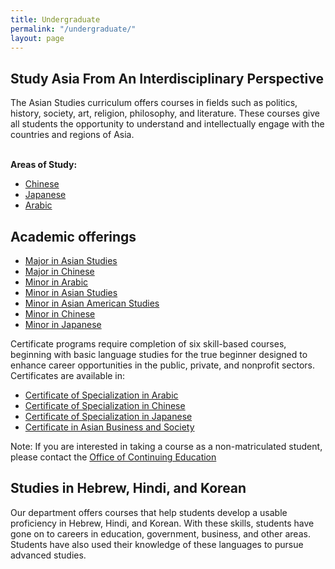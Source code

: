 ```yaml
---
title: Undergraduate
permalink: "/undergraduate/"
layout: page
---
```

<div class="row">
<div class="col m12 l8">
  <h2>Study Asia From An Interdisciplinary Perspective</h2>
  <p>
    The Asian Studies curriculum offers courses in fields such as politics, history, society, art, religion, philosophy, and  literature.  These courses give all students the opportunity to understand and intellectually engage with the countries and regions of Asia.
  </p>
</div>
<div class="col m12 l4"><br>
  <div class="course-box">
    <b>Areas of Study:</b>
    <ul>
    <li><a href="develop.cla.temple.edu/chinese/" title="Chinese">Chinese</a></li>
    <li><a href="develop.cla.temple.edu/japanese/" title="Japanese">Japanese</a></li>
    <li><a href="develop.cla.temple.edu/arabic/" title="Arabic">Arabic</a></li>
    </ul>
    </div>
</div>
</div>

## Academic offerings

 - [Major in Asian Studies](http://bulletin.temple.edu/undergraduate/liberal-arts/asian-studies/ba-asian-studies/)
 - [Major in Chinese](http://bulletin.temple.edu/undergraduate/liberal-arts/chinese/ba-chinese/)
 - [Minor in Arabic](http://bulletin.temple.edu/undergraduate/liberal-arts/arabic/arabic-minor/)
 - [Minor in Asian Studies](http://bulletin.temple.edu/undergraduate/liberal-arts/asian-studies/asian-studies-minor/)
 - [Minor in Asian American Studies](http://bulletin.temple.edu/undergraduate/liberal-arts/asian-studies/asian-american-studies-minor/#text)
 - [Minor in Chinese](http://bulletin.temple.edu/undergraduate/liberal-arts/chinese/minor-chinese/)
 - [Minor in Japanese](http://bulletin.temple.edu/undergraduate/liberal-arts/japanese/minor-japanese/)

Certificate programs require completion of six skill-based courses, beginning with basic language studies for the true beginner designed to enhance career opportunities in the public, private, and nonprofit sectors. Certificates are available in:

 - [Certificate of Specialization in Arabic](http://bulletin.temple.edu/undergraduate/liberal-arts/arabic/certificate-specialization-arabic/)
 - [Certificate of Specialization in Chinese](http://bulletin.temple.edu/undergraduate/liberal-arts/chinese/certificate-specialization-chinese/)
 - [Certificate of Specialization in Japanese](http://bulletin.temple.edu/undergraduate/liberal-arts/japanese/certificate-specialization-japanese/)
 - [Certificate in Asian Business and Society](http://bulletin.temple.edu/undergraduate/liberal-arts/asian-studies/asian-business-society-certificate/)

 Note: If you are interested in taking a course as a non-matriculated student, please contact the [Office of Continuing Education](http://www.temple.edu/academics/continuing-education)

## Studies in Hebrew, Hindi, and Korean

Our department offers courses that help students develop a usable proficiency in Hebrew, Hindi, and Korean.  With these skills, students have gone on to careers in education, government, business, and other areas.  Students have also used their knowledge of these languages to pursue advanced studies.
